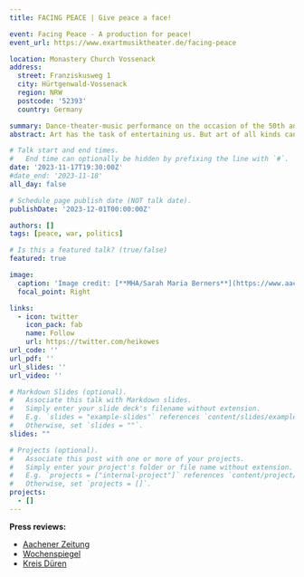 ```yaml
---
title: FACING PEACE | Give peace a face!

event: Facing Peace - A production for peace!
event_url: https://www.exartmusiktheater.de/facing-peace

location: Monastery Church Vossenack
address:
  street: Franziskusweg 1
  city: Hürtgenwald-Vossenack
  region: NRW
  postcode: '52393'
  country: Germany

summary: Dance-theater-music performance on the occasion of the 50th anniversary of the district of Hürtgenwald and the Volkstrauertag 2023.
abstract: Art has the task of entertaining us. But art of all kinds can do much more. Art has the ability to open up "spaces" in us that often seem invisible or inaccessible in everyday life. Facing Peace wants to take visitors on a very special journey - a journey that does not want to conceal anything, that takes a critical look at the current issues of war and peace. At the same time, the voice of peace is to be felt in a special way ... through dance, music, singing, theater, light installation, etc. in two places that are predestined for such an extraordinary production - 40 actors, singers and dancers aged 14 - 75 years stage the question of the aberration of war mania in the Vossenack monastery church. The focus is on Mother Nature ("Gaia", Sarah Eischet), a warlord (Heiko Westerburg) with his followers and Death (Lars Harmens). A dramatic play, at the end of which the warlord drowns in his own hatred, but the incomprehensible suffering does not end in an inferno, but ... The production continues on the neighboring illuminated war cemetery. In a dance theater, "Gaia" and a young couple are at the center of the action. The young couple searches for a way through the labyrinth of peace - not alone, but inspired by music. ([exArt Musical Theater](http://exartmusiktheater.de/))

# Talk start and end times.
#   End time can optionally be hidden by prefixing the line with `#`.
date: '2023-11-17T19:30:00Z'
#date_end: '2023-11-18'
all_day: false

# Schedule page publish date (NOT talk date).
publishDate: '2023-12-01T00:00:00Z'

authors: []
tags: [peace, war, politics]

# Is this a featured talk? (true/false)
featured: true

image:
  caption: 'Image credit: [**MHA/Sarah Maria Berners**](https://www.aachener-zeitung.de/lokales/dueren/huertgenwald/von-zerstoererischem-hass-und-der-hoffnung-auf-frieden_bid-101701617#4)'
  focal_point: Right

links:
  - icon: twitter
    icon_pack: fab
    name: Follow
    url: https://twitter.com/heikowes
url_code: ''
url_pdf: ''
url_slides: ''
url_video: ''

# Markdown Slides (optional).
#   Associate this talk with Markdown slides.
#   Simply enter your slide deck's filename without extension.
#   E.g. `slides = "example-slides"` references `content/slides/example-slides.md`.
#   Otherwise, set `slides = ""`.
slides: ""

# Projects (optional).
#   Associate this post with one or more of your projects.
#   Simply enter your project's folder or file name without extension.
#   E.g. `projects = ["internal-project"]` references `content/project/deep-learning/index.md`.
#   Otherwise, set `projects = []`.
projects:
  - []
---
```


**Press reviews:** 
- [Aachener Zeitung](https://www.aachener-zeitung.de/lokales/dueren/huertgenwald/von-zerstoererischem-hass-und-der-hoffnung-auf-frieden_bid-101701617#4)
- [Wochenspiegel](https://www.wochenspiegellive.de/altkreis-monschau/artikel/dem-frieden-ein-gesicht-geben)
- [Kreis Düren](https://www.kreis-dueren.de/presse/2023/volkstrauertag_2023-11-08.php)